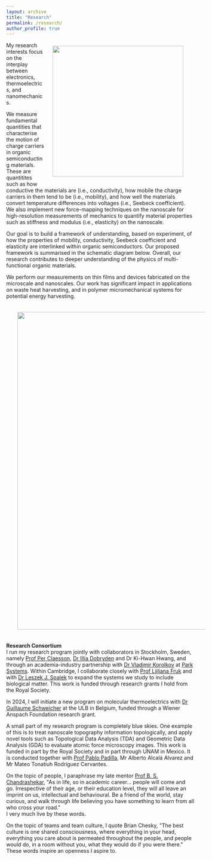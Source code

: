 ```yaml
---
layout: archive
title: "Research"
permalink: /research/
author_profile: true
---
```


<img align = "right" src="https://deepak-venkateshvaran.github.io/portfolio/images/CEB-AFM-lab-2023.png" width="350" style="padding-right: 30px; padding-left: 20px; padding-bottom: 20px; padding-top: 10px;">

My research interests focus on the interplay between electronics, thermoelectrics, and nanomechanics.  

We measure fundamental quantities that characterise the motion of charge carriers in organic semiconducting materials. These are quantitites such as how conductive the materials are (i.e., conductivity), how mobile the charge carriers in them tend to be (i.e., mobility), and how well the materials convert temperature differences into voltages (i.e., Seebeck coefficient). We also implement new force-mapping techniques on the nanoscale for high-resolution measurements of mechanics to quantify material properties such as stiffness and modulus (i.e., elasticity) on the nanoscale.  

Our goal is to build a framework of understanding, based on experiment, of how the properties of mobility, conductivity, Seebeck coefficient and elasticity are interlinked within organic semiconductors. Our proposed framework is summarised in the schematic diagram below. Overall, our research contributes to deeper understanding of the physics of multi-functional organic materials.  

We perform our measurements on thin films and devices fabricated on the microscale and nanoscales. Our work has significant impact in applications on waste heat harvesting, and in polymer micromechanical systems for potential energy harvesting.

<img align = "middle" src="https://deepak-venkateshvaran.github.io/portfolio/images/ETN-connection.png" width="850" style="padding-right: 30px; padding-left: 30px; padding-bottom: 20px; padding-top: 20px;">

**Research Consortium**  
I run my research program jointly with collaborators in Stockholm, Sweden, namely [Prof Per Claesson](https://www.kth.se/profile/percl), [Dr Illia Dobryden](https://www.ri.se/en/person/illia-dobryden) and Dr Ki-Hwan Hwang, and through an academia-industry partnership with [Dr Vladimir Korolkov](https://uk.linkedin.com/in/vladimir-korolkov-26125452) at [Park Systems](https://www.parksystems.com/). Within Cambridge, I collaborate closely with [Prof Ljiljana Fruk](https://www.fruk-lab.com/) and with [Dr Leszek J. Spalek](https://uk.linkedin.com/in/leszekspalek) to expand the systems we study to include biological matter. This work is funded through research grants I hold from the Royal Society.

In 2024, I will initiate a new program on molecular thermoelectrics with [Dr Guillaume Schweicher](https://chimpoly.ulb.be/guillaume-schweicher/) at the ULB in Belgium, funded through a Wiener Anspach Foundation research grant.

A small part of my research program is completely blue skies. One example of this is to treat nanoscale topography information topologically, and apply novel tools such as Topological Data Analysis (TDA) and Geometric Data Analysis (GDA) to evaluate atomic force microscopy images. This work is funded in part by the Royal Society and in part through UNAM in Mexico. It is conducted together with [Prof Pablo Padilla](https://mym.iimas.unam.mx/pablo/index.html), Mr Alberto Alcalá Alvarez and Mr Mateo Tonatiuh Rodríguez Cervantes.

On the topic of people, I paraphrase my late mentor [Prof B. S. Chandrashekar](https://artsci.case.edu/artsci-update-archive/b-s-chandrasekhar-former-dean-of-the-college-passes-away-at-93/), "As in life, so in academic career... people will come and go. Irrespective of their age, or their education level, they will all leave an imprint on us, intellectual and behavioural. Be a friend of the world, stay curious, and walk through life believing you have something to learn from all who cross your road."  
I very much live by these words.

On the topic of teams and team culture, I quote Brian Chesky, "The best culture is one shared consciousness, where everything in your head, everything you care about is permeated throughout the people, and people would do, in a room without you, what they would do if you were there."  
These words inspire an openness I aspire to.

